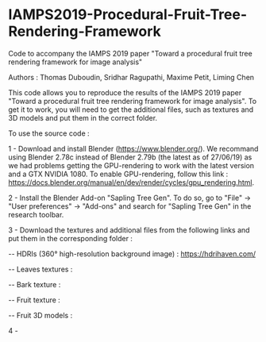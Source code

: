 # IAMPS2019-Procedural-Fruit-Tree-Rendering-Framework

Code to accompany the IAMPS 2019 paper "Toward a procedural fruit tree rendering framework for image analysis"

Authors : Thomas Duboudin, Sridhar Ragupathi, Maxime Petit, Liming Chen

This code allows you to reproduce the results of the IAMPS 2019 paper "Toward a procedural fruit tree rendering framework for image analysis". To get it to work, you will need to get the additional files, such as textures and 3D models and put them in the correct folder.

To use the source code :

1 - Download and install Blender (https://www.blender.org/). We recommand using Blender 2.78c instead of Blender 2.79b (the latest as of 27/06/19) as we had problems getting the GPU-rendering to work with the latest version and a GTX NVIDIA 1080. To enable GPU-rendering, follow this link : https://docs.blender.org/manual/en/dev/render/cycles/gpu_rendering.html.

2 - Install the Blender Add-on "Sapling Tree Gen". To do so, go to "File" -> "User preferences" -> "Add-ons" and search for "Sapling Tree Gen" in the research toolbar.

3 - Download the textures and additional files from the following links and put them in the corresponding folder :

-- HDRIs (360° high-resolution background image) : https://hdrihaven.com/

-- Leaves textures :

-- Bark texture : 

-- Fruit texture :

-- Fruit 3D models : 

4 - 
